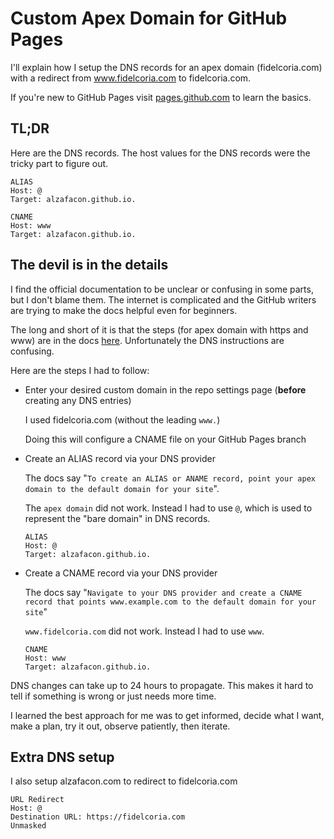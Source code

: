 # Custom Apex Domain for GitHub Pages

I'll explain how I setup the DNS records for an apex domain (fidelcoria.com) with a redirect from www.fidelcoria.com to fidelcoria.com.

If you're new to GitHub Pages visit [pages.github.com](https://pages.github.com/) to learn the basics.

<!--truncate-->

## TL;DR

Here are the DNS records. The host values for the DNS records were the tricky part to figure out. 

```
ALIAS
Host: @
Target: alzafacon.github.io.
```
```
CNAME
Host: www
Target: alzafacon.github.io.
```

## The devil is in the details

I find the official documentation to be unclear or confusing in some parts, but I don't blame them. The internet is complicated and the GitHub writers are trying to make the docs helpful even for beginners.

The long and short of it is that the steps (for apex domain with https and www) are in the docs [here](https://docs.github.com/en/pages/configuring-a-custom-domain-for-your-github-pages-site/managing-a-custom-domain-for-your-github-pages-site#configuring-an-apex-domain). Unfortunately the DNS instructions are confusing.

Here are the steps I had to follow:

- Enter your desired custom domain in the repo settings page (**before** creating any DNS entries)

   I used fidelcoria.com (without the leading `www.`)

   Doing this will configure a CNAME file on your GitHub Pages branch

- Create an ALIAS record via your DNS provider

  The docs say "`To create an ALIAS or ANAME record, point your apex domain to the default domain for your site`".

  The `apex domain` did not work. Instead I had to use `@`, which is used to represent the "bare domain" in DNS records.
  
  ```
  ALIAS
  Host: @
  Target: alzafacon.github.io.
  ``` 

- Create a CNAME record via your DNS provider
  
  The docs say "`Navigate to your DNS provider and create a CNAME record that points www.example.com to the default domain for your site`"

  `www.fidelcoria.com` did not work. Instead I had to use `www`.
  ```
  CNAME
  Host: www
  Target: alzafacon.github.io.
  ```

DNS changes can take up to 24 hours to propagate. This makes it hard to tell if something is wrong or just needs more time.

I learned the best approach for me was to get informed, decide what I want, make a plan, try it out, observe patiently, then iterate.

## Extra DNS setup

I also setup alzafacon.com to redirect to fidelcoria.com

```
URL Redirect
Host: @
Destination URL: https://fidelcoria.com
Unmasked
```